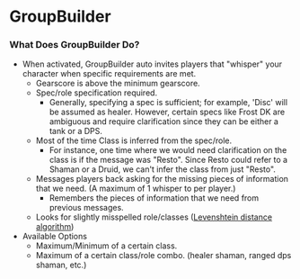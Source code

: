 # GroupBuilder

### What Does GroupBuilder Do?
- When activated, GroupBuilder auto invites players that "whisper" your character when specific requirements are met.
  - Gearscore is above the minimum gearscore.
  - Spec/role specification required.
      - Generally, specifying a spec is sufficient; for example, 'Disc' will be assumed as healer. However, certain specs like Frost DK are ambiguous and require clarification since they can be either a tank or a DPS.
  - Most of the time Class is inferred from the spec/role.
    - For instance, one time where we would need clarification on the class is if the message was "Resto". Since Resto could refer to a Shaman or a Druid, we can't infer the class from just "Resto".
  - Messages players back asking for the missing pieces of information that we need. (A maximum of 1 whisper to per player.)
      - Remembers the pieces of information that we need from previous messages.
  - Looks for slightly misspelled role/classes ([Levenshtein distance algorithm](https://en.wikipedia.org/wiki/Levenshtein_distance))
- Available Options
  - Maximum/Minimum of a certain class.
  - Maximum of a certain class/role combo. (healer shaman, ranged dps shaman, etc.)
